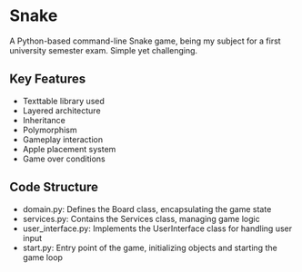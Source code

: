 # Snake
 A Python-based command-line Snake game, being my subject for a first university semester exam. Simple yet challenging.

## Key Features
* Texttable library used
* Layered architecture
* Inheritance
* Polymorphism
* Gameplay interaction
* Apple placement system
* Game over conditions

## Code Structure
* domain.py: Defines the Board class, encapsulating the game state
* services.py: Contains the Services class, managing game logic
* user_interface.py: Implements the UserInterface class for handling user input
* start.py: Entry point of the game, initializing objects and starting the game loop
